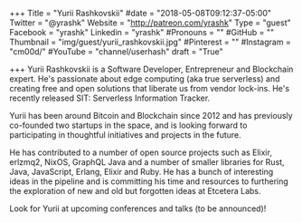 +++
Title = "Yurii Rashkovskii"
#date = "2018-05-08T09:12:37-05:00"
Twitter = "@yrashk"
Website = "http://patreon.com/yrashk"
Type = "guest"
Facebook = "yrashk"
Linkedin = "yrashk"
#Pronouns = ""
#GitHub = ""
Thumbnail = "img/guest/yurii_rashkovskii.jpg"
#Pinterest = ""
#Instagram = "cm00d/"
#YouTube = "channel/userhash"
draft = "True"

+++
Yurii Rashkovskii is a Software Developer, Entrepreneur and Blockchain expert. He's passionate about edge computing (aka true serverless) and creating free and open solutions that liberate us from vendor lock-ins. He's recently released SIT: Serverless Information Tracker.

Yurii has been around Bitcoin and Blockchain since 2012 and has previously co-founded two startups in the space, and is looking forward to participating in thoughtful initiatives and projects in the future.

He has contributed to a number of open source projects such as Elixir, erlzmq2, NixOS, GraphQL Java and a number of smaller libraries for Rust, Java, JavaScript, Erlang, Elixir and Ruby. He has a bunch of interesting ideas in the pipeline and is committing his time and resources to furthering the exploration of new and old but forgotten ideas at Etcetera Labs.

Look for Yurii at upcoming conferences and talks (to be announced)!
